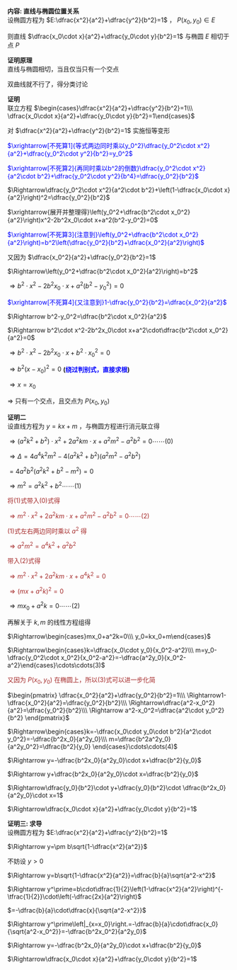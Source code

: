**内容: 直线与椭圆位置关系**  
设椭圆方程为 $E:\dfrac{x^2}{a^2}+\dfrac{y^2}{b^2}=1$ ， $P(x_0,y_0)\in E$  
  
则直线 $\dfrac{x_0\cdot x}{a^2}+\dfrac{y_0\cdot y}{b^2}=1$ 与椭圆 $E$ 相切于点 $P$  
  
**证明原理**  
直线与椭圆相切，当且仅当只有一个交点  
  
双曲线就不行了，得分类讨论  
  
**证明**  
联立方程 $\begin{cases}\dfrac{x^2}{a^2}+\dfrac{y^2}{b^2}=1\\\ \dfrac{x_0\cdot x}{a^2}+\dfrac{y_0\cdot y}{b^2}=1\end{cases}$  
  
对 $\dfrac{x^2}{a^2}+\dfrac{y^2}{b^2}=1$ 实施恒等变形  
  
<font color=blue>$\xrightarrow[不死算1]{等式两边同时乘以y_0^2}\dfrac{y_0^2\cdot x^2}{a^2}+\dfrac{y_0^2\cdot y^2}{b^2}=y_0^2$</font>  
  
<font color=blue>$\xrightarrow[不死算2]{再同时乘以b^2的倒数}\dfrac{y_0^2\cdot x^2}{a^2\cdot b^2}+\dfrac{y_0^2\cdot y^2}{b^4}=\dfrac{y_0^2}{b^2}$</font>  
  
$\Rightarrow\dfrac{y_0^2\cdot x^2}{a^2\cdot b^2}+\left(1-\dfrac{x_0\cdot x}{a^2}\right)^2=\dfrac{y_0^2}{b^2}$  
  
$\xrightarrow{展开并整理得}\left(y_0^2+\dfrac{b^2\cdot x_0^2}{a^2}\right)x^2-2b^2x_0\cdot x+a^2(b^2-y_0^2)=0$  
  
<font color=blue>$\xrightarrow[不死算3]{注意到}\left(y_0^2+\dfrac{b^2\cdot x_0^2}{a^2}\right)=b^2\left(\dfrac{y_0^2}{b^2}+\dfrac{x_0^2}{a^2}\right)$</font>  
  
又因为 $\dfrac{x_0^2}{a^2}+\dfrac{y_0^2}{b^2}=1$  
  
$\Rightarrow\left(y_0^2+\dfrac{b^2\cdot x_0^2}{a^2}\right)=b^2$  
  
$\Rightarrow b^2\cdot x^2-2b^2x_0\cdot x+a^2(b^2-y_0^2)=0$  
  
<font color=blue>$\xrightarrow[不死算4]{又注意到}1-\dfrac{y_0^2}{b^2}=\dfrac{x_0^2}{a^2}$</font>  
  
$\Rightarrow b^2-y_0^2=\dfrac{b^2\cdot x_0^2}{a^2}$  
  
$\Rightarrow b^2\cdot x^2-2b^2x_0\cdot x+a^2\cdot\dfrac{b^2\cdot x_0^2}{a^2}=0$  
  
$\Rightarrow b^2\cdot x^2-2b^2x_0\cdot x+b^2\cdot x_0^2=0$  
  
$\Rightarrow b^2(x-x_0)^2=0$ **(<font color=blue>绕过判别式，直接求根</font>)**  
  
$\Rightarrow x=x_0$  
  
$\Rightarrow$ 只有一个交点，且交点为 $P(x_0,y_0)$  
  
**证明二**  
设直线方程为 $y=kx+m$ ，与椭圆方程进行消元联立得  
  
$\Rightarrow(a^2k^2+b^2)\cdot x^2+2a^2km\cdot x+a^2m^2-a^2b^2=0\cdots\cdots(0)$  
  
$\Rightarrow\Delta=4a^4k^2m^2-4(a^2k^2+b^2)(a^2m^2-a^2b^2)$  
  
$=4a^2b^2(a^2k^2+b^2-m^2)=0$  
  
$\Rightarrow m^2=a^2k^2+b^2\cdots\cdots(1)$  
  
<font color=brown>将(1)式带入(0)式得</font>  
  
<font color=brown>$\Rightarrow m^2\cdot x^2+2a^2km\cdot x+a^2m^2-a^2b^2=0\cdots\cdots(2)$</font>  
  
<font color=brown>(1)式左右两边同时乘以 $a^2$ 得</font>  
  
<font color=brown>$\Rightarrow a^2m^2=a^4k^2+a^2b^2$</font>  
  
<font color=brown>带入(2)式得</font>  
  
<font color=brown>$\Rightarrow m^2\cdot x^2+2a^2km\cdot x+a^4k^2=0$</font>  
  
<font color=brown>$\Rightarrow(mx+a^2k)^2=0$</font>  
  
$\Rightarrow mx_0+a^2k=0\cdots\cdots(2)$  
  
再解关于 $k,m$ 的线性方程组得  
  
$\Rightarrow\begin{cases}mx_0+a^2k=0\\\ y_0=kx_0+m\end{cases}$  
  
$\Rightarrow\begin{cases}k=\dfrac{x_0\cdot y_0}{x_0^2-a^2}\\\ m=y_0-\dfrac{y_0^2\cdot x_0^2}{x_0^2-a^2}=-\dfrac{a^2y_0}{x_0^2-a^2}\end{cases}\cdots\cdots(3)$  
  
<font color=brown>又因为 $P(x_0,y_0)$ 在椭圆上，所以(3)式可以进一步化简</font>  
  
$\begin{pmatrix}  
\dfrac{x_0^2}{a^2}+\dfrac{y_0^2}{b^2}=1\\\  
\Rightarrow1-\dfrac{x_0^2}{a^2}=\dfrac{y_0^2}{b^2}\\\  
\Rightarrow\dfrac{a^2-x_0^2}{a^2}=\dfrac{y_0^2}{b^2}\\\  
\Rightarrow a^2-x_0^2=\dfrac{a^2\cdot y_0^2}{b^2}  
\end{pmatrix}$  
  
$\Rightarrow\begin{cases}k=-\dfrac{x_0\cdot y_0\cdot b^2}{a^2\cdot y_0^2}=-\dfrac{b^2x_0}{a^2y_0}\\\  
m=\dfrac{b^2a^2y_0}{a^2y_0^2}=\dfrac{b^2}{y_0}  
\end{cases}\cdots\cdots(4)$  
  
$\Rightarrow y=-\dfrac{b^2x_0}{a^2y_0}\cdot x+\dfrac{b^2}{y_0}$  
  
$\Rightarrow y+\dfrac{b^2x_0}{a^2y_0}\cdot x=\dfrac{b^2}{y_0}$  
  
$\Rightarrow\dfrac{y_0}{b^2}\cdot y+\dfrac{y_0}{b^2}\cdot \dfrac{b^2x_0}{a^2y_0}\cdot x=1$  
  
$\Rightarrow\dfrac{x_0\cdot x}{a^2}+\dfrac{y_0\cdot y}{b^2}=1$  
  
**证明三: 求导**  
设椭圆方程为 $E:\dfrac{x^2}{a^2}+\dfrac{y^2}{b^2}=1$  
  
$\Rightarrow y=\pm b\sqrt{1-\dfrac{x^2}{a^2}}$  
  
不妨设 $y>0$  
  
$\Rightarrow y=b\sqrt{1-\dfrac{x^2}{a^2}}=\dfrac{b}{a}\sqrt{a^2-x^2}$  
  
$\Rightarrow y^\prime=b\cdot\dfrac{1}{2}\left(1-\dfrac{x^2}{a^2}\right)^{-\tfrac{1}{2}}\cdot\left(-\dfrac{2x}{a^2}\right)$  
  
$=-\dfrac{b}{a}\cdot\dfrac{x}{\sqrt{a^2-x^2}}$  
  
$\Rightarrow y^\prime\left|_{x=x_0}\right.=-\dfrac{b}{a}\cdot\dfrac{x_0}{\sqrt{a^2-x_0^2}}=-\dfrac{b^2x_0^2}{a^2y_0}$  
  
$\Rightarrow y=-\dfrac{b^2x_0}{a^2y_0}\cdot x+\dfrac{b^2}{y_0}$  
  
$\Rightarrow\dfrac{x_0\cdot x}{a^2}+\dfrac{y_0\cdot y}{b^2}=1$  
